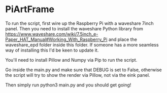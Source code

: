 # PiArtFrame

To run the script, first wire up the Raspberry Pi with a waveshare 7inch panel.
Then you need to install the waveshare Python library from https://www.waveshare.com/wiki/7.5inch_e-Paper_HAT_Manual#Working_With_Raspberry_Pi and place the waveshare_epd folder inside this folder. If someone has a more seamless way of installing this I'd be keen to update it.

You'll need to install Pillow and Numpy via Pip to run the script.

Go inside the main.py and make sure that DEBUG is set to False, otherwise the script will try to show the render via Pillow, not via the eink panel.

Then simply run python3 main.py and you should get going!
